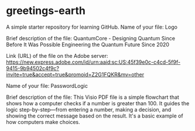 # greetings-earth
A simple starter repository for learning GitHub.
Name of your file: Logo

Brief description of the file: QuantumCore - Designing Quantum Since Before It Was Possible
Engineering the Quantum Future Since 2020

Link (URL) of the file on the Adobe server: https://new.express.adobe.com/id/urn:aaid:sc:US:45f39e0c-c4cd-5f9f-9415-9b94502c4f9c?invite=true&accept=true&promoid=Z2G1FQKR&mv=other


Name of your file: PasswordLogic

Brief description of the file: This Visio PDF file is a simple flowchart that shows how a computer checks if a number is greater than 100. It guides the logic step-by-step—from entering a number, making a decision, and showing the correct message based on the result. It's a basic example of how computers make choices.


